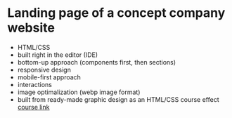 
# Landing page of a concept company website
- HTML/CSS
- built right in the editor (IDE)
- bottom-up approach (components first, then sections)
- responsive design
- mobile-first approach
- interactions
- image optimalization (webp image format)
- built from ready-made graphic design as an HTML/CSS course effect [course link](https://codewithmosh.com/p/the-ultimate-html-css)




